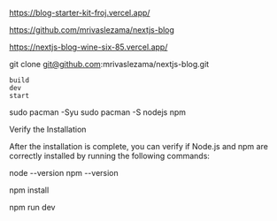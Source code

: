 

https://blog-starter-kit-froj.vercel.app/

https://github.com/mrivaslezama/nextjs-blog

https://nextjs-blog-wine-six-85.vercel.app/


git clone git@github.com:mrivaslezama/nextjs-blog.git

    build
    dev
    start

sudo pacman -Syu
sudo pacman -S nodejs npm

Verify the Installation

After the installation is complete, you can verify if Node.js and npm are correctly installed by running the following commands:

node --version
npm --version


npm install

npm run dev

